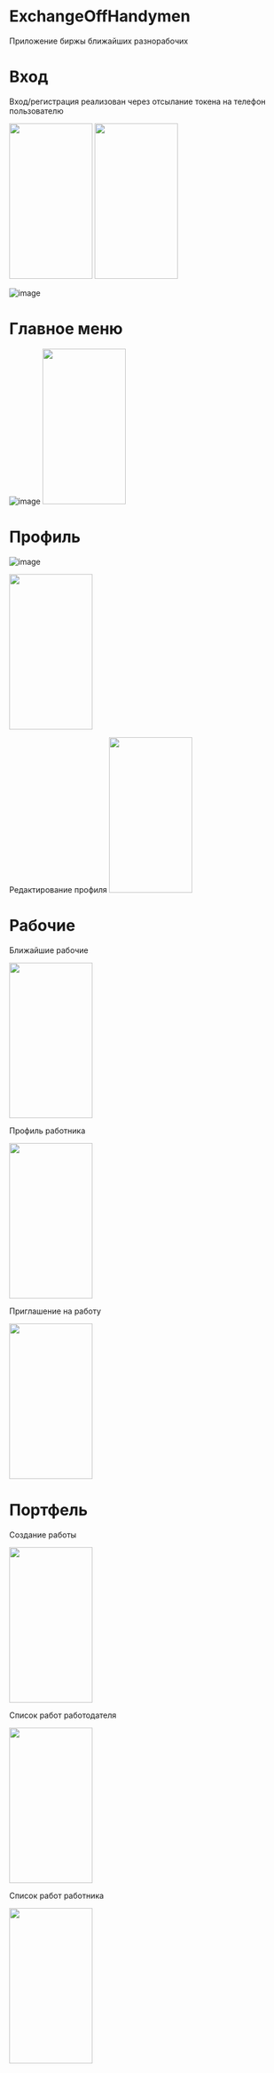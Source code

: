 # ExchangeOffHandymen
Приложение биржы ближайших разнорабочих

# Вход
Вход/регистрация реализован через отсылание токена на телефон пользователю

<img src="https://user-images.githubusercontent.com/52373415/205019044-f0551e72-c25c-452c-a1cb-97ea97a973fc.png" width="150" height="280">


<img src="https://user-images.githubusercontent.com/52373415/205019285-5b4da5a2-5f2c-4a1b-b592-8e45965c85b9.png" width="150" height="280">

![image](https://user-images.githubusercontent.com/52373415/205019285-5b4da5a2-5f2c-4a1b-b592-8e45965c85b9.png)

# Главное меню

![image](https://user-images.githubusercontent.com/52373415/205019543-35d17f44-2430-4adb-89b4-c8fc152b776a.png)
<img src="https://user-images.githubusercontent.com/52373415/205019543-35d17f44-2430-4adb-89b4-c8fc152b776a.png" width="150" height="280">


# Профиль
![image](https://user-images.githubusercontent.com/52373415/205019761-09f32e16-fd53-492b-87c9-aa4118ddcbb2.png)

<img src="https://user-images.githubusercontent.com/52373415/205019761-09f32e16-fd53-492b-87c9-aa4118ddcbb2.png" width="150" height="280">


Редактирование профиля
<img src="https://user-images.githubusercontent.com/52373415/205019842-2c0540ba-e527-4d31-86f2-ab0d8736a9c5.png" width="150" height="280">


# Рабочие

Ближайшие рабочие


<img src="https://user-images.githubusercontent.com/52373415/205020094-ff16b8af-a9d1-4921-8bef-596ca9422d2c.png" width="150" height="280">


Профиль работника

<img src="https://user-images.githubusercontent.com/52373415/205020138-748505f0-bb8a-48d3-b4b4-59fed2ac9efb.png" width="150" height="280">


Приглашение на работу

<img src="https://user-images.githubusercontent.com/52373415/205020177-352061e4-6baa-4e21-9816-9ff09949b4a8.png" width="150" height="280">


# Портфель

Создание работы


<img src="https://user-images.githubusercontent.com/52373415/205020259-a57a6f74-8701-4e5b-9914-ab5ee2bb1160.png" width="150" height="280">


Список работ работодателя


<img src="https://user-images.githubusercontent.com/52373415/205020335-8cd1d769-0ab7-47cf-9c03-b9d0d29cb602.png" width="150" height="280">


Список работ работника

<img src="https://user-images.githubusercontent.com/52373415/205020488-2e2060e1-76a1-4c57-ae12-99d345acde4f.png" width="150" height="280">
